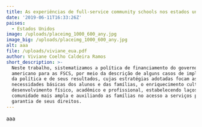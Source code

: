 ```yaml
---
title: As experiências de full-service community schools nos estados unidos
date: '2019-06-11T16:33:26Z'
paises:
  - Estados Unidos
image: /uploads/placeimg_1000_600_any.jpg
image_big: /uploads/placeimg_1000_600_any.jpg
alt: aaa
file: /uploads/viviane_eua.pdf
author: Viviane Coelho Caldeira Ramos
short_description: >-
  Neste trabalho, sistematizamos a política de financiamento do governo federal
  americano para as FSCS, por meio da descrição de alguns casos de implementação
  da política e de seus resultados, cujas estratégias adotadas focam as
  necessidades básicas dos alunos e das famílias, o enriquecimento cultural, o
  desenvolvimento físico, acadêmico e profissional, estabelecendo laços com a
  comunidade mais ampla e auxiliando as famílias no acesso a serviços públicos e
  garantia de seus direitos.
---
```

aaa
